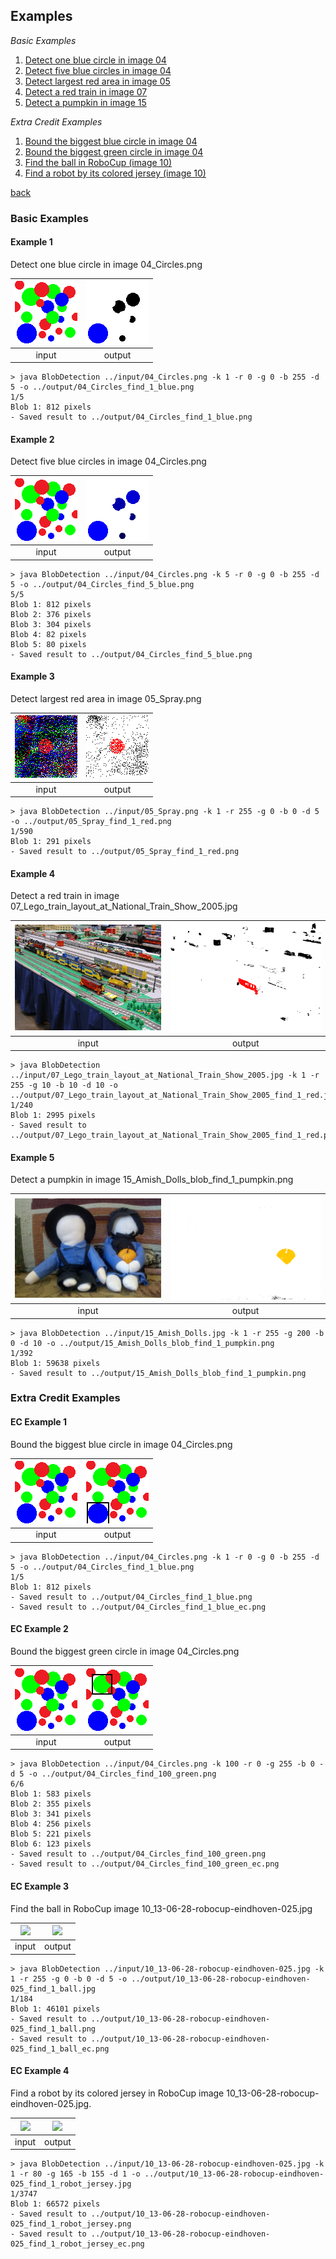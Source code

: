 ## Examples
_Basic Examples_
1. [Detect one blue circle in image 04](#example-1)
2. [Detect five blue circles in image 04](#example-2)
3. [Detect largest red area in image 05](#example-3)
4. [Detect a red train in image 07](#example-4)
5. [Detect a pumpkin in image 15](#example-5)

_Extra Credit Examples_
1. [Bound the biggest blue circle in image 04](#ec-example-1)
2. [Bound the biggest green circle in image 04](#ec-example-2)
3. [Find the ball in RoboCup (image 10)](#ec-example-3)
4. [Find a robot by its colored jersey (image 10)](#ec-example-4)
  
[back](README.md)

### Basic Examples

#### Example 1
Detect one blue circle in image 04_Circles.png

![](../input/04_Circles.png "")|![](../output/04_Circles_find_1_blue.png "")
:---: | :---: 
input|output

```
> java BlobDetection ../input/04_Circles.png -k 1 -r 0 -g 0 -b 255 -d 5 -o ../output/04_Circles_find_1_blue.png
1/5
Blob 1: 812 pixels
- Saved result to ../output/04_Circles_find_1_blue.png
```

#### Example 2
Detect five blue circles in image 04_Circles.png

![](../input/04_Circles.png "")|![](../output/04_Circles_find_5_blue.png "")
:---: | :---: 
input|output

```
> java BlobDetection ../input/04_Circles.png -k 5 -r 0 -g 0 -b 255 -d 5 -o ../output/04_Circles_find_5_blue.png
5/5
Blob 1: 812 pixels
Blob 2: 376 pixels
Blob 3: 304 pixels
Blob 4: 82 pixels
Blob 5: 80 pixels
- Saved result to ../output/04_Circles_find_5_blue.png
```

#### Example 3
Detect largest red area in image 05_Spray.png

![](../input/05_Spray.png "")|![](../output/05_Spray_find_1_red.png "")
:---: | :---: 
input|output

```
> java BlobDetection ../input/05_Spray.png -k 1 -r 255 -g 0 -b 0 -d 5 -o ../output/05_Spray_find_1_red.png
1/590
Blob 1: 291 pixels
- Saved result to ../output/05_Spray_find_1_red.png
```

#### Example 4
Detect a red train in image 07_Lego_train_layout_at_National_Train_Show_2005.jpg

![](../input/07_Lego_train_layout_at_National_Train_Show_2005.jpg "")|![](../output/07_Lego_train_layout_at_National_Train_Show_2005_find_1_red.png "")
:---: | :---: 
input|output

```
> java BlobDetection ../input/07_Lego_train_layout_at_National_Train_Show_2005.jpg -k 1 -r 255 -g 10 -b 10 -d 10 -o ../output/07_Lego_train_layout_at_National_Train_Show_2005_find_1_red.jpg
1/240
Blob 1: 2995 pixels
- Saved result to ../output/07_Lego_train_layout_at_National_Train_Show_2005_find_1_red.png
```

#### Example 5
Detect a pumpkin in image 15_Amish_Dolls_blob_find_1_pumpkin.png

![](../input/15_Amish_Dolls.jpg "")|![](../output/15_Amish_Dolls_blob_find_1_pumpkin.png "")
:---: | :---: 
input|output

```
> java BlobDetection ../input/15_Amish_Dolls.jpg -k 1 -r 255 -g 200 -b 0 -d 10 -o ../output/15_Amish_Dolls_blob_find_1_pumpkin.png
1/392
Blob 1: 59638 pixels
- Saved result to ../output/15_Amish_Dolls_blob_find_1_pumpkin.png
```

### Extra Credit Examples

#### EC Example 1
Bound the biggest blue circle in image 04_Circles.png

![](../input/04_Circles.png "")|![](../output/04_Circles_find_1_blue_ec.png "")
:---: | :---: 
input|output

```
> java BlobDetection ../input/04_Circles.png -k 1 -r 0 -g 0 -b 255 -d 5 -o ../output/04_Circles_find_1_blue.png
1/5
Blob 1: 812 pixels
- Saved result to ../output/04_Circles_find_1_blue.png
- Saved result to ../output/04_Circles_find_1_blue_ec.png
```

#### EC Example 2
Bound the biggest green circle in image 04_Circles.png

![](../input/04_Circles.png "")|![](../output/04_Circles_find_100_green_ec.png "")
:---: | :---: 
input|output

```
> java BlobDetection ../input/04_Circles.png -k 100 -r 0 -g 255 -b 0 -d 5 -o ../output/04_Circles_find_100_green.png
6/6
Blob 1: 583 pixels
Blob 2: 355 pixels
Blob 3: 341 pixels
Blob 4: 256 pixels
Blob 5: 221 pixels
Blob 6: 123 pixels
- Saved result to ../output/04_Circles_find_100_green.png
- Saved result to ../output/04_Circles_find_100_green_ec.png
```

#### EC Example 3
Find the ball in RoboCup image 10_13-06-28-robocup-eindhoven-025.jpg

![](../input/10_13-06-28-robocup-eindhoven-025.jpg "")|![](../output/10_13-06-28-robocup-eindhoven-025_find_1_ball_ec.png "")
:---: | :---: 
input|output

```
> java BlobDetection ../input/10_13-06-28-robocup-eindhoven-025.jpg -k 1 -r 255 -g 0 -b 0 -d 5 -o ../output/10_13-06-28-robocup-eindhoven-025_find_1_ball.jpg
1/184
Blob 1: 46101 pixels
- Saved result to ../output/10_13-06-28-robocup-eindhoven-025_find_1_ball.png
- Saved result to ../output/10_13-06-28-robocup-eindhoven-025_find_1_ball_ec.png
```

#### EC Example 4
Find a robot by its colored jersey in RoboCup image 10_13-06-28-robocup-eindhoven-025.jpg.

![](../input/10_13-06-28-robocup-eindhoven-025.jpg "")|![](../output/10_13-06-28-robocup-eindhoven-025_find_1_robot_jersey_ec.png "")
:---: | :---: 
input|output

```
> java BlobDetection ../input/10_13-06-28-robocup-eindhoven-025.jpg -k 1 -r 80 -g 165 -b 155 -d 1 -o ../output/10_13-06-28-robocup-eindhoven-025_find_1_robot_jersey.jpg
1/3747
Blob 1: 66572 pixels
- Saved result to ../output/10_13-06-28-robocup-eindhoven-025_find_1_robot_jersey.png
- Saved result to ../output/10_13-06-28-robocup-eindhoven-025_find_1_robot_jersey_ec.png
```